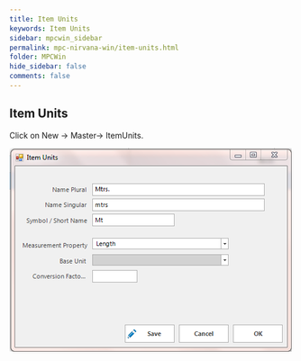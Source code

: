 ```yaml
---
title: Item Units
keywords: Item Units
sidebar: mpcwin_sidebar
permalink: mpc-nirvana-win/item-units.html
folder: MPCWin
hide_sidebar: false
comments: false
---
```


## Item Units

Click on New -> Master-> ItemUnits.

![](/images/itemunits.png)
